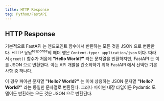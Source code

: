 ```yaml
---
title: HTTP Response
tag: Python/FastAPI
---
```


## HTTP Response

기본적으로 FastAPI 는 엔드포인트 함수에서 반환하는 모든 것을 JSON 으로 변환한다. HTTP 응답<sup>response</sup>의 헤더 행은 `Content-type: application/json` 이다. 따라서 `greet()` 함수가 처음에 **"Hello World?"** 라는 문자열을 반환하지만, FastAPI 는 이를 JSON 으로 변환한다. 이는 API 개발을 간소화하기 위해 FastAPI 에서 선택한 기본 사항 중 하나다.

이 경우 파이썬 문자열 **"Hello? World?"** 는 이에 상응하는 JSON 문자열 **"Hello? World?"** 라는 동일한 문자열로 변환된다. 그러나 파이썬 내장 타입이든 Pydantic 모델이든 반환하는 모든 것은 JSON 으로 변환된다.

